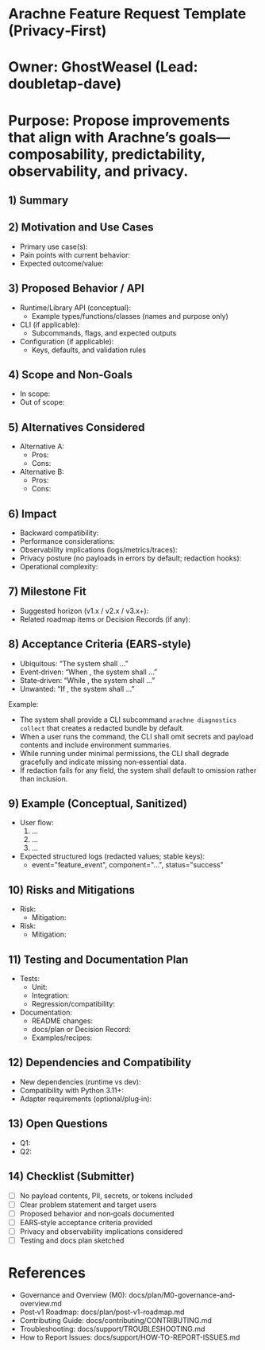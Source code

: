 # Arachne Feature Request Template (Privacy‑First)
# Owner: GhostWeasel (Lead: doubletap-dave)
# Purpose: Propose improvements that align with Arachne’s goals—composability, predictability, observability, and privacy.

## 1) Summary
<!-- 1–3 sentences describing the feature at a high level. What problem does it solve? Who benefits? -->

## 2) Motivation and Use Cases
<!-- Explain why this is important. Include concrete scenarios (sanitized; no payload contents). -->
- Primary use case(s):
- Pain points with current behavior:
- Expected outcome/value:

## 3) Proposed Behavior / API
<!-- Describe the intended behavior. Include example usage patterns or CLI flows. -->
- Runtime/Library API (conceptual):
  - Example types/functions/classes (names and purpose only)
- CLI (if applicable):
  - Subcommands, flags, and expected outputs
- Configuration (if applicable):
  - Keys, defaults, and validation rules

## 4) Scope and Non‑Goals
<!-- Clarify boundaries to avoid scope creep. -->
- In scope:
- Out of scope:

## 5) Alternatives Considered
<!-- Summarize other approaches, trade‑offs, and why they were not chosen. -->
- Alternative A:
  - Pros:
  - Cons:
- Alternative B:
  - Pros:
  - Cons:

## 6) Impact
<!-- Describe expected impact on users, DX, and runtime characteristics. -->
- Backward compatibility:
- Performance considerations:
- Observability implications (logs/metrics/traces):
- Privacy posture (no payloads in errors by default; redaction hooks):
- Operational complexity:

## 7) Milestone Fit
<!-- Where might this fit in the roadmap? Short/medium/long term? Reference post‑v1 roadmap themes if relevant. -->
- Suggested horizon (v1.x / v2.x / v3.x+):
- Related roadmap items or Decision Records (if any):

## 8) Acceptance Criteria (EARS‑style)
<!-- Use clear, testable statements. -->
- Ubiquitous: “The system shall …”
- Event‑driven: “When <event>, the system shall …”
- State‑driven: “While <state>, the system shall …”
- Unwanted: “If <failure>, the system shall …”

Example:
- The system shall provide a CLI subcommand `arachne diagnostics collect` that creates a redacted bundle by default.
- When a user runs the command, the CLI shall omit secrets and payload contents and include environment summaries.
- While running under minimal permissions, the CLI shall degrade gracefully and indicate missing non‑essential data.
- If redaction fails for any field, the system shall default to omission rather than inclusion.

## 9) Example (Conceptual, Sanitized)
<!-- Provide a short worked example of how a user would experience the feature. No real data or payload contents. -->
- User flow:
  1) …
  2) …
  3) …
- Expected structured logs (redacted values; stable keys):
  - event="feature_event", component="...", status="success"

## 10) Risks and Mitigations
<!-- Privacy, security, operational, and maintenance risks with proposed mitigations. -->
- Risk:
  - Mitigation:
- Risk:
  - Mitigation:

## 11) Testing and Documentation Plan
<!-- How will we validate and document this feature? -->
- Tests:
  - Unit:
  - Integration:
  - Regression/compatibility:
- Documentation:
  - README changes:
  - docs/plan or Decision Record:
  - Examples/recipes:

## 12) Dependencies and Compatibility
<!-- New libraries, optional adapters, or environment constraints. -->
- New dependencies (runtime vs dev):
- Compatibility with Python 3.11+:
- Adapter requirements (optional/plug‑in):

## 13) Open Questions
<!-- List unresolved questions to facilitate discussion. -->
- Q1:
- Q2:

## 14) Checklist (Submitter)
- [ ] No payload contents, PII, secrets, or tokens included
- [ ] Clear problem statement and target users
- [ ] Proposed behavior and non‑goals documented
- [ ] EARS‑style acceptance criteria provided
- [ ] Privacy and observability implications considered
- [ ] Testing and docs plan sketched

# References
- Governance and Overview (M0): docs/plan/M0-governance-and-overview.md
- Post‑v1 Roadmap: docs/plan/post-v1-roadmap.md
- Contributing Guide: docs/contributing/CONTRIBUTING.md
- Troubleshooting: docs/support/TROUBLESHOOTING.md
- How to Report Issues: docs/support/HOW-TO-REPORT-ISSUES.md